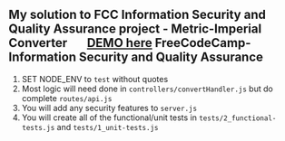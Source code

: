 My solution to FCC Information Security and Quality Assurance project - Metric-Imperial Converter &nbsp; &nbsp; &nbsp; [DEMO here](https://gregarious-tangerine.glitch.me/)
**FreeCodeCamp**- Information Security and Quality Assurance   
------

1) SET NODE_ENV to `test` without quotes
2) Most logic will need done in `controllers/convertHandler.js` but do complete `routes/api.js`
3) You will add any security features to `server.js`
4) You will create all of the functional/unit tests in `tests/2_functional-tests.js` and `tests/1_unit-tests.js`


